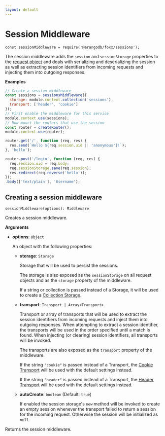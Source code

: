 ```yaml
---
layout: default
---
```

Session Middleware
==================

`const sessionMiddleware = require('@arangodb/foxx/sessions');`

The session middleware adds the `session` and `sessionStorage` properties to
the [request object](../Routers/Request.md) and deals with serializing and
deserializing the session as well as extracting session identifiers from
incoming requests and injecting them into outgoing responses.

**Examples**

```js
// Create a session middleware
const sessions = sessionsMiddleware({
  storage: module.context.collection('sessions'),
  transport: ['header', 'cookie']
});
// First enable the middleware for this service
module.context.use(sessions);
// Now mount the routers that use the session
const router = createRouter();
module.context.use(router);

router.get('/', function (req, res) {
  res.send(`Hello ${req.session.uid || 'anonymous'}!`);
}, 'hello');

router.post('/login', function (req, res) {
  req.session.uid = req.body;
  req.sessionStorage.save(req.session);
  res.redirect(req.reverse('hello'));
});
.body(['text/plain'], 'Username');
```

Creating a session middleware
-----------------------------

`sessionMiddleware(options): Middleware`

Creates a session middleware.

**Arguments**

* **options**: `Object`

  An object with the following properties:

  * **storage**: `Storage`

    Storage that will be used to persist the sessions.

    The storage is also exposed as the `sessionStorage` on all request objects
    and as the `storage` property of the middleware.

    If a string or collection is passed instead of a Storage, it will be used
    to create a [Collection Storage](Storages/Collection.md).

  * **transport**: `Transport | Array<Transport>`

    Transport or array of transports that will be used to extract the session
    identifiers from incoming requests and inject them into outgoing responses.
    When attempting to extract a session identifier, the transports will be
    used in the order specified until a match is found. When injecting
    (or clearing) session identifiers, all transports will be invoked.

    The transports are also exposed as the `transport` property of the middleware.

    If the string `"cookie"` is passed instead of a Transport, the
    [Cookie Transport](Transports/Cookie.md) will be used with the default
    settings instead.

    If the string `"header"` is passed instead of a Transport, the
    [Header Transport](Transports/Header.md) will be used with the default
    settings instead.

  * **autoCreate**: `boolean` (Default: `true`)

    If enabled the session storage's `new` method will be invoked to create an
    empty session whenever the transport failed to return a session for the
    incoming request. Otherwise the session will be initialized as `null`.

Returns the session middleware.
